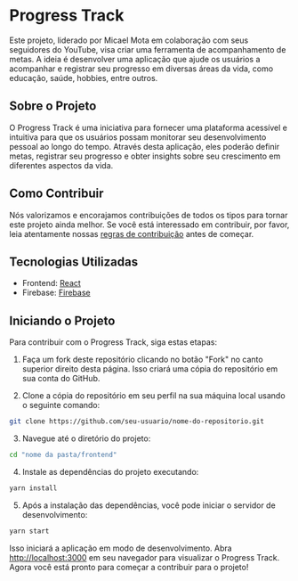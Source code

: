 # Progress Track

Este projeto, liderado por Micael Mota em colaboração com seus seguidores do YouTube, visa criar uma ferramenta de acompanhamento de metas. A ideia é desenvolver uma aplicação que ajude os usuários a acompanhar e registrar seu progresso em diversas áreas da vida, como educação, saúde, hobbies, entre outros.

## Sobre o Projeto

O Progress Track é uma iniciativa para fornecer uma plataforma acessível e intuitiva para que os usuários possam monitorar seu desenvolvimento pessoal ao longo do tempo. Através desta aplicação, eles poderão definir metas, registrar seu progresso e obter insights sobre seu crescimento em diferentes aspectos da vida.

## Como Contribuir

Nós valorizamos e encorajamos contribuições de todos os tipos para tornar este projeto ainda melhor. Se você está interessado em contribuir, por favor, leia atentamente nossas [regras de contribuição](docs/CONTRIBUTING.md) antes de começar.

## Tecnologias Utilizadas

- Frontend: [React](https://reactjs.org/)
- Firebase: [Firebase](https://firebase.google.com/docs)

## Iniciando o Projeto

Para contribuir com o Progress Track, siga estas etapas:

1. Faça um fork deste repositório clicando no botão "Fork" no canto superior direito desta página. Isso criará uma cópia do repositório em sua conta do GitHub.

2. Clone a cópia do repositório em seu perfil na sua máquina local usando o seguinte comando:

```bash
git clone https://github.com/seu-usuario/nome-do-repositorio.git
```

3. Navegue até o diretório do projeto:

```bash
cd "nome da pasta/frontend"
```

4. Instale as dependências do projeto executando:

```bash
yarn install
```

5. Após a instalação das dependências, você pode iniciar o servidor de desenvolvimento:

```bash
yarn start
```

Isso iniciará a aplicação em modo de desenvolvimento. Abra [http://localhost:3000](http://localhost:3000) em seu navegador para visualizar o Progress Track. Agora você está pronto para começar a contribuir para o projeto!
